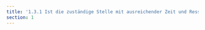 ```yaml
---
title: '1.3.1 Ist die zuständige Stelle mit ausreichender Zeit und Ressourcen ausgestattet?'
section: 1
---
```

